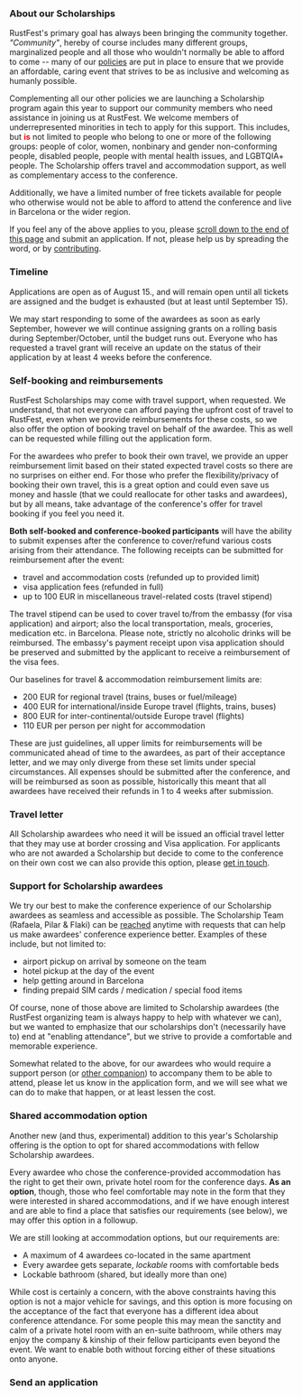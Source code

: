 ### About our Scholarships

RustFest's primary goal has always been bringing the community together. _"Community"_, hereby of course includes many different groups, marginalized people and all those who wouldn't normally be able to afford to come -- many of our [policies](/diversity/) are put in place to ensure that we provide an affordable, caring event that strives to be as inclusive and welcoming as humanly possible.

Complementing all our other policies we are launching a Scholarship program again this year to support our community members who need assistance in joining us at RustFest. We welcome members of underrepresented minorities in tech to apply for this support. This includes, but <span style="color:red"> **is** </span> not limited to people who belong to one or more of the following groups: people of color, women, nonbinary and gender non-conforming people, disabled people, people with mental health issues, and LGBTQIA+ people. The Scholarship offers travel and accommodation support, as well as complementary access to the conference.

Additionally, we have a limited number of free tickets available for people who otherwise would not be able to afford to attend the conference and live in Barcelona or the wider region.

If you feel any of the above applies to you, please [scroll down to the end of this page](#send-an-application) and submit an application. If not, please help us by spreading the word, or by [contributing](#funding).


### Timeline

Applications are open as of August 15., and will remain open until all tickets are assigned and the budget is exhausted (but at least until September 15).

We may start responding to some of the awardees as soon as early September, however we will continue assigning grants on a rolling basis during September/October, until the budget runs out. Everyone who has requested a travel grant will receive an update on the status of their application by at least 4 weeks before the conference.


### Self-booking and reimbursements

RustFest Scholarships may come with travel support, when requested. We understand, that not everyone can afford paying the upfront cost of travel to RustFest, even when we provide reimbursements for these costs, so we also offer the option of booking travel on behalf of the awardee. This as well can be requested while filling out the application form.

For the awardees who prefer to book their own travel, we provide an upper reimbursement limit based on their stated expected travel costs so there are no surprises on either end. For those who prefer the flexibility/privacy of booking their own travel, this is a great option and could even save us money and hassle (that we could reallocate for other tasks and awardees), but by all means, take advantage of the conference's offer for travel booking if you feel you need it.

**Both self-booked and conference-booked participants** will have the ability to submit expenses after the conference to cover/refund various costs arising from their attendance. The following receipts can be submitted for reimbursement after the event:

- travel and accommodation costs (refunded up to provided limit)
- visa application fees (refunded in full)
- up to 100 EUR in miscellaneous travel-related costs (travel stipend)

The travel stipend can be used to cover travel to/from the embassy (for visa application) and airport; also the local transportation, meals, groceries, medication etc. in Barcelona. Please note, strictly no alcoholic drinks will be reimbursed. The embassy's payment receipt upon visa application should be preserved and submitted by the applicant to receive a reimbursement of the visa fees.

Our baselines for travel & accommodation reimbursement limits are:

- 200 EUR for regional travel (trains, buses or fuel/mileage)
- 400 EUR for international/inside Europe travel (flights, trains, buses)
- 800 EUR for inter-continental/outside Europe travel (flights)
- 110 EUR per person per night for accommodation

These are just guidelines, all upper limits for reimbursements will be communicated ahead of time to the awardees, as part of their acceptance letter, and we may only diverge from these set limits under special circumstances. All expenses should be submitted after the conference, and will be reimbursed as soon as possible, historically this meant that all awardees have received their refunds in 1 to 4 weeks after submission.


### Travel letter

All Scholarship awardees who need it will be issued an official travel letter that they may use at border crossing and Visa application. For applicants who are not awarded a Scholarship but decide to come to the conference on their own cost we can also provide this option, please [get in touch](mailto:info@rustfest.eu).


### Support for Scholarship awardees

We try our best to make the conference experience of our Scholarship awardees as seamless and accessible as possible. The Scholarship Team (Rafaela, Pilar & Flaki) can be [reached](mailto:diversity@rustfest.eu) anytime with requests that can help us make awardees' conference experience better. Examples of these include, but not limited to:

- airport pickup on arrival by someone on the team
- hotel pickup at the day of the event
- help getting around in Barcelona
- finding prepaid SIM cards / medication / special food items

Of course, none of those above are limited to Scholarship awardees (the RustFest organizing team is always happy to help with whatever we can), but we wanted to emphasize that our scholarships don't (necessarily have to) end at "enabling attendance", but we strive to provide a comfortable and memorable experience.

Somewhat related to the above, for our awardees who would require a support person (or [other companion](https://twitter.com/bodil/status/1000344195951972352)) to accompany them to be able to attend, please let us know in the application form, and we will see what we can do to make that happen, or at least lessen the cost.


### Shared accommodation option

Another new (and thus, experimental) addition to this year's Scholarship offering is the option to opt for shared accommodations with fellow Scholarship awardees.

Every awardee who chose the conference-provided accommodation has the right to get their own, private hotel room for the conference days. **As an option**, though, those who feel comfortable may note in the form that they were interested in shared accommodations, and if we have enough interest and are able to find a place that satisfies our requirements (see below), we may offer this option in a followup.

We are still looking at accommodation options, but our requirements are:

- A maximum of 4 awardees co-located in the same apartment
- Every awardee gets separate, _lockable_ rooms with comfortable beds
- Lockable bathroom (shared, but ideally more than one)

While cost is certainly a concern, with the above constraints having this option is not a major vehicle for savings, and this option is more focusing on the acceptance of the fact that everyone has a different idea about conference attendance. For some people this may mean the sanctity and calm of a private hotel room with an en-suite bathroom, while others may enjoy the company & kinship of their fellow participants even beyond the event. We want to enable both without forcing either of these situations onto anyone.


### Send an application
